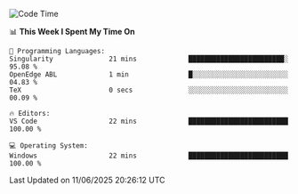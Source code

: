 
<!--START_SECTION:waka-->
![Code Time](http://img.shields.io/badge/Code%20Time-765%20hrs%2052%20mins-blue)

📊 **This Week I Spent My Time On** 

```text
💬 Programming Languages: 
Singularity              21 mins             ████████████████████████░   95.08 % 
OpenEdge ABL             1 min               █░░░░░░░░░░░░░░░░░░░░░░░░   04.83 % 
TeX                      0 secs              ░░░░░░░░░░░░░░░░░░░░░░░░░   00.09 % 

🔥 Editors: 
VS Code                  22 mins             █████████████████████████   100.00 % 

💻 Operating System: 
Windows                  22 mins             █████████████████████████   100.00 % 
```


 Last Updated on 11/06/2025 20:26:12 UTC
<!--END_SECTION:waka-->
